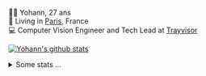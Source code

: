 <p>
  👨🏻 <bold>Yohann</bold>, 27 ans<br/>
  💼 Living in <a href="https://www.google.com/maps?q=paris">Paris</a>, France<br/>
  💻 Computer Vision Engineer and Tech Lead at <a href="https://trayvisor.com/">Trayvisor</a><br/>
</p>

<a href="https://github.com/anuraghazra/github-readme-stats"><img align="center" src="https://github-readme-stats-go94hl40s-yohann84l.vercel.app//api?username=yohann84L&show_icons=true&include_all_commits=true" alt="Yohann's github stats" /> </a>


<details>
  <summary>Some stats ...</summary><br/>
  

<!--START_SECTION:waka-->
![Code Time](http://img.shields.io/badge/Code%20Time-1%2C129%20hrs%2023%20mins-blue)

![Profile Views](http://img.shields.io/badge/Profile%20Views-0-blue)

**🐱 My GitHub Data** 

> 📦 440.8 kB Used in GitHub's Storage 
 > 
> 🏆 1,257 Contributions in the Year 2024
 > 
> 🚫 Not Opted to Hire
 > 
> 📜 26 Public Repositories 
 > 
> 🔑 21 Private Repositories 
 > 
**I'm an Early 🐤** 

```text
🌞 Morning                18868 commits       ████████░░░░░░░░░░░░░░░░░   30.51 % 
🌆 Daytime                35318 commits       ██████████████░░░░░░░░░░░   57.11 % 
🌃 Evening                7524 commits        ███░░░░░░░░░░░░░░░░░░░░░░   12.17 % 
🌙 Night                  127 commits         ░░░░░░░░░░░░░░░░░░░░░░░░░   00.21 % 
```
📅 **I'm Most Productive on Wednesday** 

```text
Monday                   11667 commits       █████░░░░░░░░░░░░░░░░░░░░   18.87 % 
Tuesday                  11618 commits       █████░░░░░░░░░░░░░░░░░░░░   18.79 % 
Wednesday                13023 commits       █████░░░░░░░░░░░░░░░░░░░░   21.06 % 
Thursday                 12450 commits       █████░░░░░░░░░░░░░░░░░░░░   20.13 % 
Friday                   11929 commits       █████░░░░░░░░░░░░░░░░░░░░   19.29 % 
Saturday                 435 commits         ░░░░░░░░░░░░░░░░░░░░░░░░░   00.70 % 
Sunday                   715 commits         ░░░░░░░░░░░░░░░░░░░░░░░░░   01.16 % 
```


📊 **This Week I Spent My Time On** 

```text
🕑︎ Time Zone: Europe/Paris

💬 Programming Languages: 
No Activity Tracked This Week

🔥 Editors: 
No Activity Tracked This Week

💻 Operating System: 
No Activity Tracked This Week
```

**I Mostly Code in Python** 

```text
Python                   29 repos            ██████████████░░░░░░░░░░░   58.00 % 
Jupyter Notebook         4 repos             ██░░░░░░░░░░░░░░░░░░░░░░░   08.00 % 
JavaScript               3 repos             ██░░░░░░░░░░░░░░░░░░░░░░░   06.00 % 
HTML                     2 repos             █░░░░░░░░░░░░░░░░░░░░░░░░   04.00 % 
Shell                    1 repo              ░░░░░░░░░░░░░░░░░░░░░░░░░   02.00 % 
```




 Last Updated on 27/10/2024 00:39:43 UTC
<!--END_SECTION:waka-->
